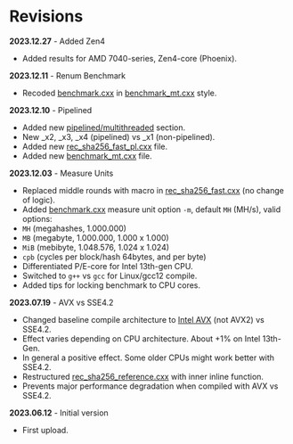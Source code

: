 # Revisions

**2023.12.27** - Added Zen4
- Added results for AMD 7040-series, Zen4-core (Phoenix).

**2023.12.11** - Renum Benchmark
- Recoded [benchmark.cxx](benchmark_mt.cxx) in [benchmark_mt.cxx](./pipeline_mt/benchmark_mt.cxx) style.

**2023.12.10** - Pipelined
- Added new [pipelined/multithreaded](./pipeline_mt/) section.
- New _x2, _x3, _x4 (pipelined) vs _x1 (non-pipelined).
- Added new [rec_sha256_fast_pl.cxx](./pipeline_mt/rec_sha256_fast_pl.cxx) file.
- Added new [benchmark_mt.cxx](./pipeline_mt/benchmark_mt.cxx) file.

**2023.12.03** - Measure Units
- Replaced middle rounds with macro in [rec_sha256_fast.cxx](rec_sha256_fast.cxx) (no change of logic).
- Added [benchmark.cxx](benchmark.cxx) measure unit option `-m`, default `MH` (MH/s), valid options:
- `MH` (megahashes, 1.000.000)
- `MB` (megabyte, 1.000.000, 1.000 x 1.000)
- `MiB` (mebibyte, 1.048.576, 1.024 x 1.024)
- `cpb` (cycles per block/hash 64bytes, and per byte)
- Differentiated P/E-core for Intel 13th-gen CPU.
- Switched to `g++` vs `gcc` for Linux/gcc12 compile.
- Added tips for locking benchmark to CPU cores.

**2023.07.19** - AVX vs SSE4.2
- Changed baseline compile architecture to [Intel AVX](https://en.wikipedia.org/wiki/Advanced_Vector_Extensions) (not AVX2) vs SSE4.2.
- Effect varies depending on CPU architecture. About +1% on Intel 13th-Gen.
- In general a positive effect. Some older CPUs might work better with SSE4.2.
- Restructured [rec_sha256_reference.cxx](rec_sha256_reference.cxx) with inner inline function.
- Prevents major performance degradation when compiled with AVX vs SSE4.2.

**2023.06.12** - Initial version
- First upload.

<!-- eof -->
